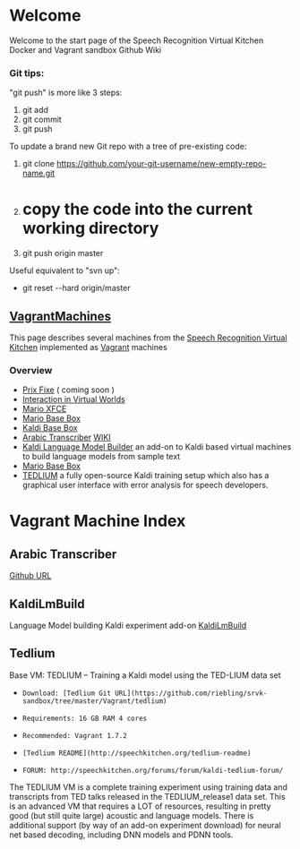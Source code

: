 # Welcome
Welcome to the start page of the Speech Recognition Virtual Kitchen Docker and Vagrant sandbox Github Wiki

### Git tips: ###
"git push" is more like 3 steps:

1.   git add <newfile>
1.   git commit
1.   git push

To update a brand new Git repo with a tree of pre-existing code:

1.   git clone https://github.com/your-git-username/new-empty-repo-name.git
1.   # copy the code into the current working directory
1.   git push origin master

Useful equivalent to "svn up":

* git reset --hard origin/master

## [VagrantMachines](https://github.com/riebling/srvk-sandbox/wiki/browse/VagrantMachines) ##
This page describes several machines from the [Speech Recognition Virtual Kitchen](http://speechkitchen.org) implemented as [Vagrant](https://www.vagrantup.com/) machines

### Overview
* [Prix Fixe]() ( coming soon )
* [Interaction in Virtual Worlds](https://github.com/riebling/srvk-sandbox/tree/master/Vagrant/ivw)
* [Mario XFCE](https://github.com/riebling/srvk-sandbox/tree/master/Vagrant/Mario-XFCE)
* [Mario Base Box](https://github.com/riebling/srvk-sandbox/tree/master/Vagrant/Mario-kaldi)
* [Kaldi Base Box](https://github.com/riebling/srvk-sandbox/tree/master/Vagrant/Mario-kaldi)
* [Arabic Transcriber](https://github.com/riebling/srvk-sandbox/tree/master/Vagrant/Arabic-transcriber)
 [WIKI](https://github.com/riebling/srvk-sandbox/wiki/ArabicTranscriber)
* [Kaldi Language Model Builder](https://github.com/riebling/srvk-sandbox/wiki/browse/VagrantMachines/KaldiLmBuild) an add-on to Kaldi based virtual machines to build language models from sample text
* [Mario Base Box](https://github.com/riebling/srvk-sandbox/tree/master/Vagrant/Mario-base)
* [TEDLIUM](https://github.com/riebling/srvk-sandbox/tree/master/Vagrant/tedlium) a fully open-source Kaldi training setup which also has a graphical user interface with error analysis for speech developers.

# Vagrant Machine Index #

## Arabic Transcriber ##
[Github URL](https://github.com/riebling/srvk-sandbox/tree/master/Vagrant/Arabic-transcriber)

## KaldiLmBuild ##
Language Model building Kaldi experiment add-on
[KaldiLmBuild](https://github.com/riebling/srvk-sandbox/wiki/Kaldi-Language-Model-Build)

## Tedlium ##

Base VM: TEDLIUM – Training a Kaldi model using the TED-LIUM data set

*     Download: [Tedlium Git URL](https://github.com/riebling/srvk-sandbox/tree/master/Vagrant/tedlium)
*     Requirements: 16 GB RAM 4 cores
*     Recommended: Vagrant 1.7.2
*     [Tedlium README](http://speechkitchen.org/tedlium-readme)
*     FORUM: http://speechkitchen.org/forums/forum/kaldi-tedlium-forum/

The TEDLIUM VM is a complete training experiment using training data and transcripts from TED talks released in the TEDLIUM_release1 data set. This is an advanced VM that requires a LOT of resources, resulting in pretty good (but still quite large) acoustic and language models. There is additional support (by way of an add-on experiment download) for neural net based decoding, including DNN models and PDNN tools.
